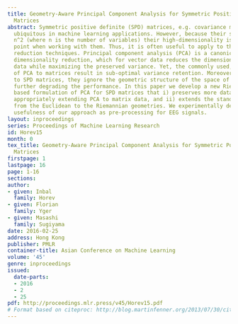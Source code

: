 ```yaml
---
title: Geometry-Aware Principal Component Analysis for Symmetric Positive Definite
  Matrices
abstract: Symmetric positive definite (SPD) matrices, e.g. covariance matrices, are
  ubiquitous in machine learning applications. However, because their size grows as
  n^2 (where n is the number of variables) their high-dimensionality is a crucial
  point when working with them. Thus, it is often useful to apply to them dimensionality
  reduction techniques. Principal component analysis (PCA) is a canonical tool for
  dimensionality reduction, which for vector data reduces the dimension of the input
  data while maximizing the preserved variance. Yet, the commonly used, naive extensions
  of PCA to matrices result in sub-optimal variance retention. Moreover, when applied
  to SPD matrices, they ignore the geometric structure of the space of SPD matrices,
  further degrading the performance. In this paper we develop a new Riemannian geometry
  based formulation of PCA for SPD matrices that i) preserves more data variance by
  appropriately extending PCA to matrix data, and ii) extends the standard definition
  from the Euclidean to the Riemannian geometries. We experimentally demonstrate the
  usefulness of our approach as pre-processing for EEG signals.
layout: inproceedings
series: Proceedings of Machine Learning Research
id: Horev15
month: 0
tex_title: Geometry-Aware Principal Component Analysis for Symmetric Positive Definite
  Matrices
firstpage: 1
lastpage: 16
page: 1-16
sections: 
author:
- given: Inbal
  family: Horev
- given: Florian
  family: Yger
- given: Masashi
  family: Sugiyama
date: 2016-02-25
address: Hong Kong
publisher: PMLR
container-title: Asian Conference on Machine Learning
volume: '45'
genre: inproceedings
issued:
  date-parts:
  - 2016
  - 2
  - 25
pdf: http://proceedings.mlr.press/v45/Horev15.pdf
# Format based on citeproc: http://blog.martinfenner.org/2013/07/30/citeproc-yaml-for-bibliographies/
---
```

